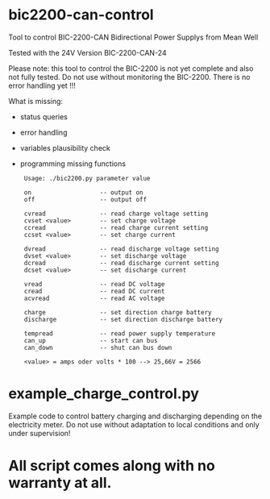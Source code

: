 # bic2200-can-control
Tool to control BIC-2200-CAN  Bidirectional Power Supplys from Mean Well

Tested with the 24V Version BIC-2200-CAN-24

Please note:  this tool to control the BIC-2200 is not yet complete and also not fully tested. Do not use without monitoring the BIC-2200. There is no error handling yet !!!

What is missing:
- status queries
- error handling
- variables plausibility check
- programming missing functions

       Usage: ./bic2200.py parameter value
       
       on                   -- output on
       off                  -- output off

       cvread               -- read charge voltage setting
       cvset <value>        -- set charge voltage
       ccread               -- read charge current setting
       ccset <value>        -- set charge current

       dvread               -- read discharge voltage setting
       dvset <value>        -- set discharge voltage
       dcread               -- read discharge current setting
       dcset <value>        -- set discharge current

       vread                -- read DC voltage
       cread                -- read DC current
       acvread              -- read AC voltage

       charge               -- set direction charge battery
       discharge            -- set direction discharge battery

       tempread             -- read power supply temperature
       can_up               -- start can bus
       can_down             -- shut can bus down

       <value> = amps oder volts * 100 --> 25,66V = 2566 
        
# example_charge_control.py        
Example code to control battery charging and discharging depending on the electricity meter. 
Do not use without adaptation to local conditions and only under supervision! 

# All script comes along with no warranty at all.
